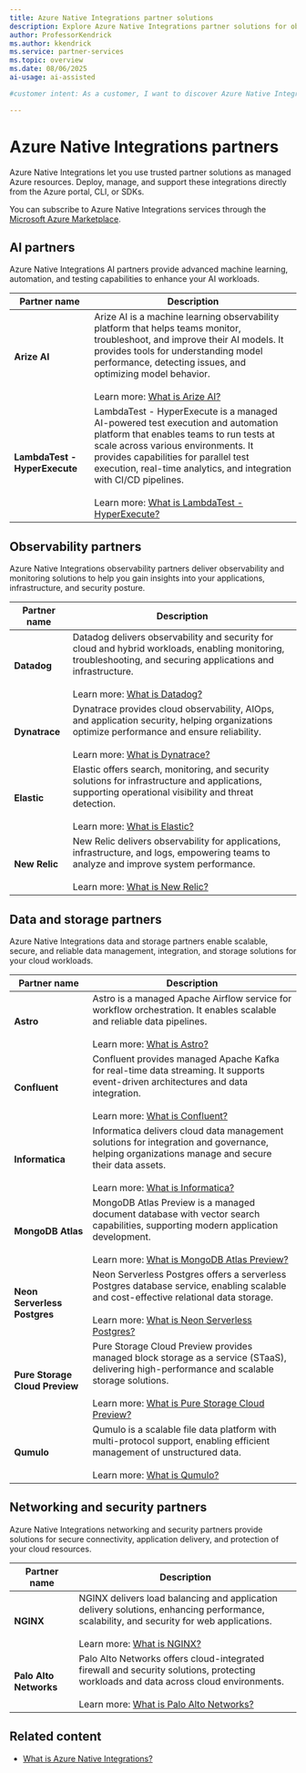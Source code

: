 ```yaml
---
title: Azure Native Integrations partner solutions
description: Explore Azure Native Integrations partner solutions for observability, data, networking, and storage.
author: ProfessorKendrick
ms.author: kkendrick
ms.service: partner-services
ms.topic: overview
ms.date: 08/06/2025
ai-usage: ai-assisted

#customer intent: As a customer, I want to discover Azure Native Integrations partner solutions so that I can extend Azure capabilities with trusted partner services.

---
```


# Azure Native Integrations partners

Azure Native Integrations let you use trusted partner solutions as managed Azure resources. Deploy, manage, and support these integrations directly from the Azure portal, CLI, or SDKs.

You can subscribe to Azure Native Integrations services through the [Microsoft Azure Marketplace](https://azuremarketplace.microsoft.com/).

## AI partners

Azure Native Integrations AI partners provide advanced machine learning, automation, and testing capabilities to enhance your AI workloads.

| Partner name                  | Description |
|-------------------------------|-------------|
| **Arize AI**                  | Arize AI is a machine learning observability platform that helps teams monitor, troubleshoot, and improve their AI models. It provides tools for understanding model performance, detecting issues, and optimizing model behavior. <br /><br /> Learn more: [What is Arize AI?](arize-ai/overview.md) |
| **LambdaTest - HyperExecute** | LambdaTest - HyperExecute is a managed AI-powered test execution and automation platform that enables teams to run tests at scale across various environments. It provides capabilities for parallel test execution, real-time analytics, and integration with CI/CD pipelines. <br /><br /> Learn more: [What is LambdaTest - HyperExecute?](lambda-test/overview.md) |

## Observability partners

Azure Native Integrations observability partners deliver observability and monitoring solutions to help you gain insights into your applications, infrastructure, and security posture.

| Partner name   | Description |
|----------------|-------------|
| **Datadog**    | Datadog delivers observability and security for cloud and hybrid workloads, enabling monitoring, troubleshooting, and securing applications and infrastructure. <br /><br /> Learn more: [What is Datadog?](datadog/overview.md) |
| **Dynatrace**  | Dynatrace provides cloud observability, AIOps, and application security, helping organizations optimize performance and ensure reliability. <br /><br /> Learn more: [What is Dynatrace?](dynatrace/overview.md) |
| **Elastic**    | Elastic offers search, monitoring, and security solutions for infrastructure and applications, supporting operational visibility and threat detection. <br /><br /> Learn more: [What is Elastic?](elastic/overview.md) |
| **New Relic**  | New Relic delivers observability for applications, infrastructure, and logs, empowering teams to analyze and improve system performance. <br /><br /> Learn more: [What is New Relic?](new-relic/overview.md) |

## Data and storage partners

Azure Native Integrations data and storage partners enable scalable, secure, and reliable data management, integration, and storage solutions for your cloud workloads.

| Partner name                  | Description |
|-------------------------------|-------------|
| **Astro**                     | Astro is a managed Apache Airflow service for workflow orchestration. It enables scalable and reliable data pipelines. <br /><br /> Learn more: [What is Astro?](astronomer/overview.md) |
| **Confluent**                 | Confluent provides managed Apache Kafka for real-time data streaming. It supports event-driven architectures and data integration. <br /><br /> Learn more: [What is Confluent?](apache-kafka-confluent-cloud/overview.md) |
| **Informatica**               | Informatica delivers cloud data management solutions for integration and governance, helping organizations manage and secure their data assets. <br /><br /> Learn more: [What is Informatica?](informatica/overview.md) |
| **MongoDB Atlas**    | MongoDB Atlas Preview is a managed document database with vector search capabilities, supporting modern application development. <br /><br /> Learn more: [What is MongoDB Atlas Preview?](mongo-db/overview.md) |
| **Neon Serverless Postgres**  | Neon Serverless Postgres offers a serverless Postgres database service, enabling scalable and cost-effective relational data storage. <br /><br /> Learn more: [What is Neon Serverless Postgres?](neon/overview.md) |
| **Pure Storage Cloud Preview** | Pure Storage Cloud Preview provides managed block storage as a service (STaaS), delivering high-performance and scalable storage solutions. <br /><br /> Learn more: [What is Pure Storage Cloud Preview?](pure-storage/overview.md) |
| **Qumulo**                    | Qumulo is a scalable file data platform with multi-protocol support, enabling efficient management of unstructured data. <br /><br /> Learn more: [What is Qumulo?](qumulo/overview.md) |

## Networking and security partners

Azure Native Integrations networking and security partners provide solutions for secure connectivity, application delivery, and protection of your cloud resources.

| Partner name         | Description |
|----------------------|-------------|
| **NGINX**            | NGINX delivers load balancing and application delivery solutions, enhancing performance, scalability, and security for web applications. <br /><br /> Learn more: [What is NGINX?](nginx/overview.md) |
| **Palo Alto Networks** | Palo Alto Networks offers cloud-integrated firewall and security solutions, protecting workloads and data across cloud environments. <br /><br /> Learn more: [What is Palo Alto Networks?](palo-alto/overview.md) |

## Related content

- [What is Azure Native Integrations?](overview.md)